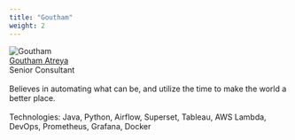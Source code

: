 ```yaml
---
title: "Goutham"
weight: 2
---
```

![Goutham](goutham.png.png)
<br/>
[Goutham Atreya](https://www.linkedin.com/in/goutham-atreya/)
<br/>
Senior Consultant
<br/><br/>
Believes in automating what can be, and utilize the time to make the world a better place.
<br/><br/>
Technologies: Java, Python, Airflow, Superset, Tableau, AWS Lambda, DevOps, Prometheus, Grafana, Docker
